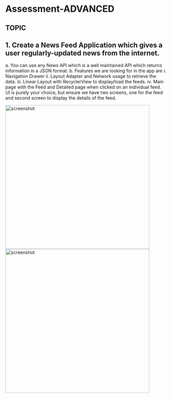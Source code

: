 
# Assessment-ADVANCED
## TOPIC
## 1. Create a News Feed Application which gives a user regularly-updated news from the internet.
a. You can use any News API which is a well maintained API which
returns information in a JSON format.
b. Features we are looking for in the app are
i. Navigation Drawer
ii. Layout Adapter and Network usage to retrieve the data.
iii. Linear Layout with RecyclerView to display/load the feeds.
iv. Main page with the Feed and Detailed page when clicked on
an individual feed.
 UI is purely your choice, but ensure we have two screens, one for the feed and
second screen to display the details of the feed.



<div style="float: center">
<img alt="screenshot" height="450px" src="https://user-images.githubusercontent.com/45622444/119203431-a4649e00-bab0-11eb-9cd1-86f22c568af3.png"/>
<img alt="screenshot" height="450px" src="https://user-images.githubusercontent.com/45622444/119203435-a4fd3480-bab0-11eb-949d-1eb03a2b84ff.png"/>
</div>
